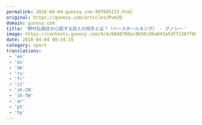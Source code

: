```yaml
---
permalink: 2018-04-04-gunosy.com-997045133.html
original: https://gunosy.com/articles/Rvm3Q
domain: gunosy.com
title: '野村弘樹氏が心配する巨人の投手とは？（ベースボールキング） - グノシー'
image: https://contents.gunosy.com/4/4/6840708ac0650c99a643a5dff2387f88_content.jpg
date: 2018-04-04 00:34:15
category: sport
translations: 
 - 'en'
 - 'es'
 - 'de'
 - 'ru'
 - 'fr'
 - 'it'
 - 'zh-CN'
 - 'zh-TW'
 - 'ar'
 - 'pt'
 - 'hy'
---
```


